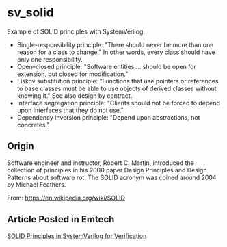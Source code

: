 # sv_solid


Example of SOLID principles with SystemVerilog


- Single-responsibility principle: "There should never be more than one reason for a class to change." In other words, every class should have only one responsibility.
- Open–closed principle: "Software entities ... should be open for extension, but closed for modification."
- Liskov substitution principle: "Functions that use pointers or references to base classes must be able to use objects of derived classes without knowing it." See also design by contract.
- Interface segregation principle: "Clients should not be forced to depend upon interfaces that they do not use."
- Dependency inversion principle: "Depend upon abstractions, not concretes."


## Origin


Software engineer and instructor, Robert C. Martin, introduced the collection of principles in his 2000 paper Design Principles and Design Patterns about software rot. The SOLID acronym was coined around 2004 by Michael Feathers.


From: https://en.wikipedia.org/wiki/SOLID


## Article Posted in Emtech

[SOLID Principles in SystemVerilog for Verification](https://www.emtechsa.com/post/solid-principles-in-systemverilog-for-verification)

